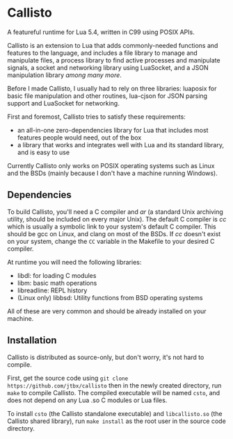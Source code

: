# Callisto

A featureful runtime for Lua 5.4, written in C99 using POSIX APIs.

Callisto is an extension to Lua that adds commonly-needed functions
and features to the language, and includes a file library to manage
and manipulate files, a process library to find active processes and
manipulate signals, a socket and networking library using LuaSocket,
and a JSON manipulation library *among many more*.

Before I made Callisto, I usually had to rely on three libraries:
luaposix for basic file manipulation and other routines, lua-cjson
for JSON parsing support and LuaSocket for networking.

First and foremost, Callisto tries to satisfy these requirements:
 - an all-in-one zero-dependencies library for Lua that includes
   most features people would need, out of the box
 - a library that works and integrates well with Lua and its
   standard library, and is easy to use

Currently Callisto only works on POSIX operating systems such as
Linux and the BSDs (mainly because I don't have a machine running
Windows).

## Dependencies

To build Callisto, you'll need a C compiler and *ar* (a standard
Unix archiving utility, should be included on every major Unix).
The default C compiler is *cc* which is usually a symbolic link to
your system's default C compiler. This should be gcc on Linux, and
clang on most of the BSDs. If *cc* doesn't exist on your system,
change the `CC` variable in the Makefile to your desired C compiler.

At runtime you will need the following libraries:
 - libdl: for loading C modules
 - libm: basic math operations
 - libreadline: REPL history
 - (Linux only) libbsd: Utility functions from BSD operating systems

All of these are very common and should be already installed on
your machine.

## Installation

Callisto is distributed as source-only, but don't worry, it's
not hard to compile.

First, get the source code using `git clone https://github.com/jtbx/callisto`
then in the newly created directory, run `make` to compile Callisto.
The compiled executable will be named `csto`, and does not depend
on any Lua .so C modules or Lua files.

To install `csto` (the Callisto standalone executable) and
`libcallisto.so` (the Callisto shared library), run `make install`
as the root user in the source code directory.
